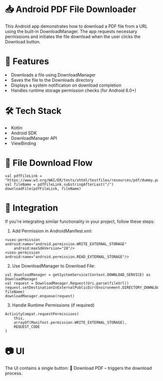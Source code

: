 # 📥 Android PDF File Downloader
This Android app demonstrates how to download a PDF file from a URL using the built-in DownloadManager. The app requests necessary permissions and initiates the file download when the user clicks the Download button. 


# 🚀 Features
<li>Downloads a file using DownloadManager
<li>Saves the file to the Downloads directory
<li>Displays a system notification on download completion
<li>Handles runtime storage permission checks (for Android 6.0+)

# 🛠️ Tech Stack
<li>Kotlin
<li>Android SDK
<li>DownloadManager API
<li>ViewBinding

# 📂 File Download Flow
```
val pdfFileLink = "https://www.w3.org/WAI/ER/tests/xhtml/testfiles/resources/pdf/dummy.pdf"
val fileName = pdfFileLink.substringAfterLast("/")
downloadFile(pdfFileLink, fileName)
```

# 🧩 Integration
If you're integrating similar functionality in your project, follow these steps:

1. Add Permission in AndroidManifest.xml:
```
<uses-permission android:name="android.permission.WRITE_EXTERNAL_STORAGE"
    android:maxSdkVersion="28"/>
<uses-permission android:name="android.permission.READ_EXTERNAL_STORAGE"/>
```

2. Use DownloadManager to Download File:
```
val downloadManager = getSystemService(Context.DOWNLOAD_SERVICE) as DownloadManager
val request = DownloadManager.Request(Uri.parse(fileUrl))
request.setDestinationInExternalPublicDir(Environment.DIRECTORY_DOWNLOADS, fileName)
downloadManager.enqueue(request)
```

3. Handle Runtime Permissions (if required)
```
ActivityCompat.requestPermissions(
    this,
    arrayOf(Manifest.permission.WRITE_EXTERNAL_STORAGE),
    REQUEST_CODE
)
```

# 📷 UI
The UI contains a single button:
🔘 Download PDF – triggers the download process.
